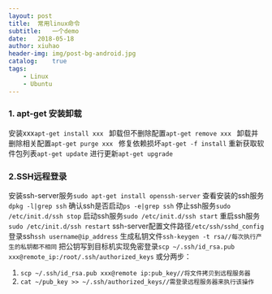 ```yaml
---
layout: post
title:  常用linux命令
subtitle:   一个demo
date:   2018-05-18
author: xiuhao
header-img: img/post-bg-android.jpg
catalog:    true
tags:
    - Linux
    - Ubuntu
---
```


### 1. apt-get 安装卸载
安装xxx`apt-get install xxx `
卸载但不删除配置`apt-get remove xxx `
卸载并删除相关配置`apt-get purge xxx `
修复依赖损坏`apt-get -f install`
重新获取软件包列表`apt-get update`
进行更新`apt-get upgrade`

### 2.SSH远程登录
安装ssh-server服务`sudo apt-get install openssh-server`
查看安装的ssh服务`dpkg -l|grep ssh`
确认ssh是否启动`ps -e|grep ssh`
停止ssh服务`sudo /etc/init.d/ssh stop`
启动ssh服务`sudo /etc/init.d/ssh start`
重启ssh服务`sudo /etc/init.d/ssh restart`
ssh-server配置文件路径`/etc/ssh/sshd_config`
登录ssh`ssh username@ip_address`
生成私钥文件`ssh-keygen -t rsa//每次执行产生的私钥都不相同`
把公钥写到目标机实现免密登录`scp ~/.ssh/id_rsa.pub xxx@remote_ip:/root/.ssh/authorized_keys`
或分两步：
1. `scp ~/.ssh/id_rsa.pub xxx@remote ip:pub_key//将文件拷贝到远程服务器`
2. `cat ~/pub_key >> ~/.ssh/authorized_keys//需登录远程服务器来执行该操作`


